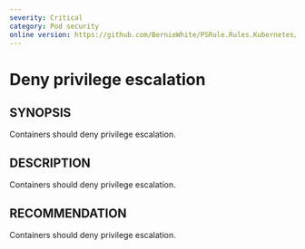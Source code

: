 ```yaml
---
severity: Critical
category: Pod security
online version: https://github.com/BernieWhite/PSRule.Rules.Kubernetes/blob/master/docs/rules/en-US/Kubernetes.Pod.PriviledgeEscalation.md
---
```


# Deny privilege escalation

## SYNOPSIS

Containers should deny privilege escalation.

## DESCRIPTION

Containers should deny privilege escalation.

## RECOMMENDATION

Containers should deny privilege escalation.
